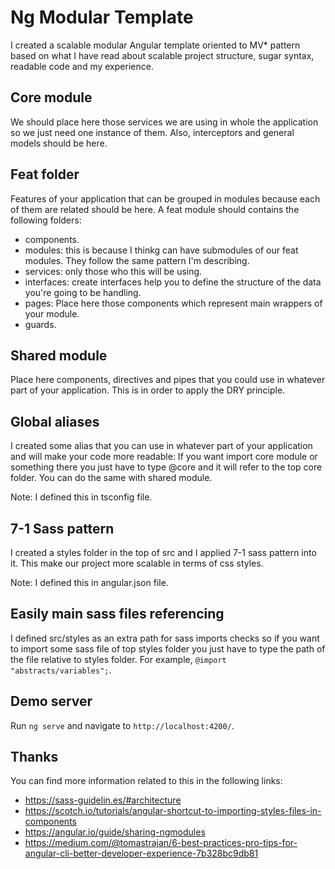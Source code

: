 # Ng Modular Template
I created a scalable modular Angular template oriented to MV* pattern based on what I have read about scalable project structure, sugar syntax, readable code and my experience.

## Core module

We should place here those services we are using in whole the application so we just need one instance of them. Also, interceptors and general models should be here.

## Feat folder

Features of your application that can be grouped in modules because each of them are related should be here.
A feat module should contains the following folders: 
- components.
- modules: this is because I thinkg can have submodules of our feat modules. They follow the same pattern I'm describing.
- services: only those who this will be using.
- interfaces: create interfaces help you to define the structure of the data you're going to be handling.
- pages: Place here those components which represent main wrappers of your module.
- guards.

## Shared module

Place here components, directives and pipes that you could use in whatever part of your application. This is in order to apply the DRY principle.

## Global aliases

I created some alias that you can use in whatever part of your application and will make your code more readable:
If you want import core module or something there you just have to type @core and it will refer to the top core folder. You can do the same with shared module.

Note: I defined this in tsconfig file.

## 7-1 Sass pattern

I created a styles folder in the top of src and I applied 7-1 sass pattern into it. This make our project more scalable in terms of css styles.

Note: I defined this in angular.json file.

## Easily main sass files referencing

I defined src/styles as an extra path for sass imports checks so if you want to import some sass file of top styles folder you just have to type the path of the file relative to styles folder. For example, `@import "abstracts/variables";`.

## Demo server

Run `ng serve` and navigate to `http://localhost:4200/`.

## Thanks
You can find more information related to this in the following links:
- https://sass-guidelin.es/#architecture
- https://scotch.io/tutorials/angular-shortcut-to-importing-styles-files-in-components
- https://angular.io/guide/sharing-ngmodules
- https://medium.com/@tomastrajan/6-best-practices-pro-tips-for-angular-cli-better-developer-experience-7b328bc9db81
